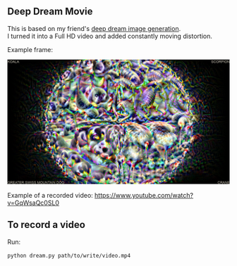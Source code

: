 ## Deep Dream Movie
This is based on my friend's [deep dream image generation](https://github.com/Laminarkompot/DeepDream_PyTorch).  
I turned it into a Full HD video and added constantly moving distortion.

Example frame:

![](example.png)

Example of a recorded video: https://www.youtube.com/watch?v=GqWsaQc0SL0

## To record a video
Run:
```
python dream.py path/to/write/video.mp4
```
